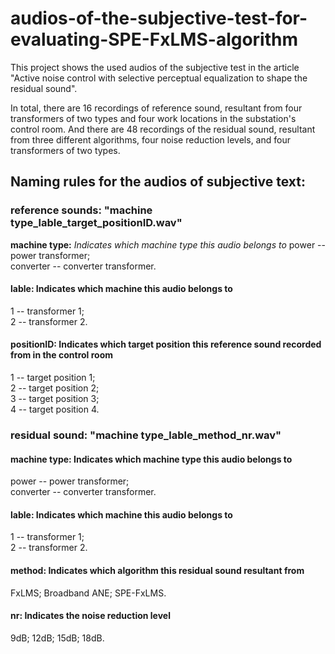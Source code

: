 # audios-of-the-subjective-test-for-evaluating-SPE-FxLMS-algorithm
  This project shows the used audios of the subjective test in the article "Active noise control with selective perceptual equalization to shape the residual sound".
  
  In total, there are 16 recordings of reference sound, resultant from four transformers of two types and four work locations in the substation's control room. And there are 48 recordings of the residual sound, resultant from three different algorithms, four noise reduction levels, and four transformers of two types.
  
## Naming rules for the audios of subjective text: 
### reference sounds:   "machine type_lable_target_positionID.wav"
  **machine type:**     *Indicates which machine type this audio belongs to*
  power -- power transformer;  
  converter -- converter transformer.
  #### lable:             Indicates which machine this audio belongs to
  1 -- transformer 1;    
  2 -- transformer 2.
  #### positionID:        Indicates which target position this reference sound recorded from in the control room
  1 -- target position 1;    
  2 -- target position 2;  
  3 -- target position 3;  
  4 -- target position 4.
### residual sound:     "machine type_lable_method_nr.wav"
  #### machine type:     Indicates which machine type this audio belongs to
  power -- power transformer;  
  converter -- converter transformer.
  #### lable:            Indicates which machine this audio belongs to
  1 -- transformer 1;    
  2 -- transformer 2.
  #### method:           Indicates which algorithm this residual sound resultant from
  FxLMS; 
  Broadband ANE; 
  SPE-FxLMS.
  #### nr:               Indicates the noise reduction level
  9dB; 
  12dB; 
  15dB; 
  18dB.
